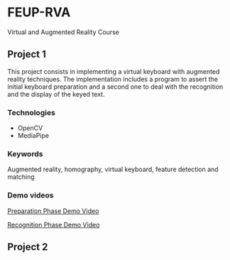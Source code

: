 # FEUP-RVA
Virtual and Augmented Reality Course


## Project 1

This project consists in implementing a virtual keyboard with augmented reality techniques. The implementation includes a program to assert the initial keyboard preparation and a second one to deal with the recognition and the display of the keyed text.

### Technologies
- OpenCV
- MediaPipe

### Keywords
Augmented reality, homography, virtual keyboard, feature detection and matching

### Demo videos
[Preparation Phase Demo Video](https://youtube.com/shorts/guKnaaPAeTM?feature=share)

[Recognition Phase Demo Video](https://youtu.be/Qz7bP4rVRwA)
## Project 2
